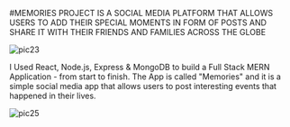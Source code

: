 #MEMORIES PROJECT IS A SOCIAL MEDIA PLATFORM THAT ALLOWS USERS TO ADD THEIR SPECIAL MOMENTS IN FORM OF POSTS AND SHARE IT WITH THEIR FRIENDS AND FAMILIES ACROSS THE GLOBE


![pic23](https://github.com/user-attachments/assets/6498c547-5b43-4cc9-a531-aff724706ef4)


I Used React, Node.js, Express & MongoDB  to build a Full Stack MERN Application - from start to finish. The App is called "Memories" and it is a simple social media app that allows users to post interesting events that happened in their lives.


![pic25](https://github.com/user-attachments/assets/40a28ad4-beb1-4ebc-88be-04440cfef0c2)

